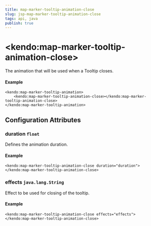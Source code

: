 ```yaml
---
title: map-marker-tooltip-animation-close
slug: jsp-map-marker-tooltip-animation-close
tags: api, java
publish: true
---
```


# \<kendo:map-marker-tooltip-animation-close\>

The animation that will be used when a Tooltip closes.

#### Example
    <kendo:map-marker-tooltip-animation>
        <kendo:map-marker-tooltip-animation-close></kendo:map-marker-tooltip-animation-close>
    </kendo:map-marker-tooltip-animation>

## Configuration Attributes

### duration `float`

Defines the animation duration.

#### Example
    <kendo:map-marker-tooltip-animation-close duration="duration">
    </kendo:map-marker-tooltip-animation-close>

### effects `java.lang.String`

Effect to be used for closing of the tooltip.

#### Example
    <kendo:map-marker-tooltip-animation-close effects="effects">
    </kendo:map-marker-tooltip-animation-close>

